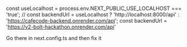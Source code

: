  const useLocalhost = process.env.NEXT_PUBLIC_USE_LOCALHOST === 'true';
    // const backendUrl = useLocalhost ? 'http://localhost:8000/api' : 'https://cafecode-backend.onrender.com/api';
    const backendUrl = 'https://v2-bolt-hackathon.onrender.com/api'


Go there in next.config.ts and then fix it